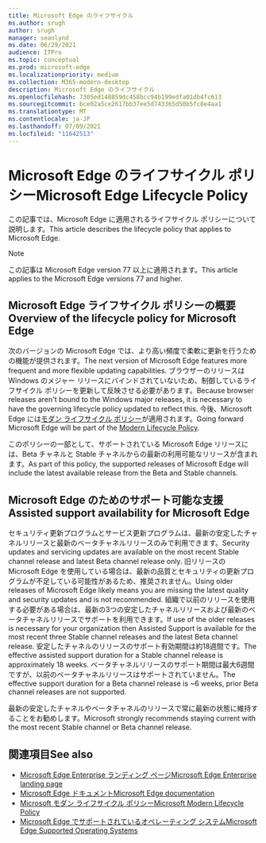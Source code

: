 ```yaml
---
title: Microsoft Edge のライフサイクル
ms.author: srugh
author: srugh
manager: seanlynd
ms.date: 06/29/2021
audience: ITPro
ms.topic: conceptual
ms.prod: microsoft-edge
ms.localizationpriority: medium
ms.collection: M365-modern-desktop
description: Microsoft Edge のライフサイクル
ms.openlocfilehash: 7305ed148859dc458bcc94b199edfa01db4fc613
ms.sourcegitcommit: bce02a5ce2617bb37ee5d743365d50b5fc8e4aa1
ms.translationtype: MT
ms.contentlocale: ja-JP
ms.lasthandoff: 07/09/2021
ms.locfileid: "11642513"
---
```

# <a name="microsoft-edge-lifecycle-policy"></a><span data-ttu-id="d3c0a-103">Microsoft Edge のライフサイクル ポリシー</span><span class="sxs-lookup"><span data-stu-id="d3c0a-103">Microsoft Edge Lifecycle Policy</span></span>

<span data-ttu-id="d3c0a-104">この記事では、Microsoft Edge に適用されるライフサイクル ポリシーについて説明します。</span><span class="sxs-lookup"><span data-stu-id="d3c0a-104">This article describes the lifecycle policy that applies to Microsoft Edge.</span></span>

> [!NOTE]
> <span data-ttu-id="d3c0a-105">この記事は Microsoft Edge version 77 以上に適用されます。</span><span class="sxs-lookup"><span data-stu-id="d3c0a-105">This article applies to the Microsoft Edge versions 77 and higher.</span></span>

## <a name="overview-of-the-lifecycle-policy-for-microsoft-edge"></a><span data-ttu-id="d3c0a-106">Microsoft Edge ライフサイクル ポリシーの概要</span><span class="sxs-lookup"><span data-stu-id="d3c0a-106">Overview of the lifecycle policy for Microsoft Edge</span></span>

<span data-ttu-id="d3c0a-107">次のバージョンの Microsoft Edge では、より高い頻度で柔軟に更新を行うための機能が提供されます。</span><span class="sxs-lookup"><span data-stu-id="d3c0a-107">The next version of Microsoft Edge features more frequent and more flexible updating capabilities.</span></span> <span data-ttu-id="d3c0a-108">ブラウザーのリリースは Windows のメジャー リリースにバインドされていないため、制御しているライフサイクル ポリシーを更新して反映させる必要があります。</span><span class="sxs-lookup"><span data-stu-id="d3c0a-108">Because browser releases aren't bound to the Windows major releases, it is necessary to have the governing lifecycle policy updated to reflect this.</span></span> <span data-ttu-id="d3c0a-109">今後、Microsoft Edge には[モダン ライフサイクル ポリシー](https://support.microsoft.com/help/30881/modern-lifecycle-policy)が適用されます。</span><span class="sxs-lookup"><span data-stu-id="d3c0a-109">Going forward Microsoft Edge will be part of the [Modern Lifecycle Policy](https://support.microsoft.com/help/30881/modern-lifecycle-policy).</span></span>

<span data-ttu-id="d3c0a-110">このポリシーの一部として、サポートされている Microsoft Edge リリースには、Beta チャネルと Stable チャネルからの最新の利用可能なリリースが含まれます。</span><span class="sxs-lookup"><span data-stu-id="d3c0a-110">As part of this policy, the supported releases of Microsoft Edge will include the latest available release from the Beta and Stable channels.</span></span>

## <a name="assisted-support-availability-for-microsoft-edge"></a><span data-ttu-id="d3c0a-111">Microsoft Edge のためのサポート可能な支援</span><span class="sxs-lookup"><span data-stu-id="d3c0a-111">Assisted support availability for Microsoft Edge</span></span>
<span data-ttu-id="d3c0a-112">セキュリティ更新プログラムとサービス更新プログラムは、最新の安定したチャネルリリースと最新のベータチャネルリリースのみで利用できます。</span><span class="sxs-lookup"><span data-stu-id="d3c0a-112">Security updates and servicing updates are available on the most recent Stable channel release and latest Beta channel release only.</span></span> <span data-ttu-id="d3c0a-113">旧リリースの Microsoft Edge を使用している場合は、最新の品質とセキュリティの更新プログラムが不足している可能性があるため、推奨されません。</span><span class="sxs-lookup"><span data-stu-id="d3c0a-113">Using older releases of Microsoft Edge likely means you are missing the latest quality and security updates and is not recommended.</span></span> <span data-ttu-id="d3c0a-114">組織で以前のリリースを使用する必要がある場合は、最新の3つの安定したチャネルリリースおよび最新のベータチャネルリリースでサポートを利用できます。</span><span class="sxs-lookup"><span data-stu-id="d3c0a-114">If use of the older releases is necessary for your organization then Assisted Support is available for the most recent three Stable channel releases and the latest Beta channel release.</span></span>  <span data-ttu-id="d3c0a-115">安定したチャネルのリリースのサポート有効期間は約18週間です。</span><span class="sxs-lookup"><span data-stu-id="d3c0a-115">The effective assisted support duration for a Stable channel release is approximately 18 weeks.</span></span> <span data-ttu-id="d3c0a-116">ベータチャネルリリースのサポート期間は最大6週間ですが、以前のベータチャネルリリースはサポートされていません。</span><span class="sxs-lookup"><span data-stu-id="d3c0a-116">The effective support duration for a Beta channel release is ~6 weeks, prior Beta channel releases are not supported.</span></span>

<span data-ttu-id="d3c0a-117">最新の安定したチャネルやベータチャネルのリリースで常に最新の状態に維持することをお勧めします。</span><span class="sxs-lookup"><span data-stu-id="d3c0a-117">Microsoft strongly recommends staying current with the most recent Stable channel or Beta channel release.</span></span>



## <a name="see-also"></a><span data-ttu-id="d3c0a-118">関連項目</span><span class="sxs-lookup"><span data-stu-id="d3c0a-118">See also</span></span>

- [<span data-ttu-id="d3c0a-119">Microsoft Edge Enterprise ランディング ページ</span><span class="sxs-lookup"><span data-stu-id="d3c0a-119">Microsoft Edge Enterprise landing page</span></span>](https://aka.ms/EdgeEnterprise)
- [<span data-ttu-id="d3c0a-120">Microsoft Edge ドキュメント</span><span class="sxs-lookup"><span data-stu-id="d3c0a-120">Microsoft Edge documentation</span></span>](./index.yml)
- [<span data-ttu-id="d3c0a-121">Microsoft モダン ライフサイクル ポリシー</span><span class="sxs-lookup"><span data-stu-id="d3c0a-121">Microsoft Modern Lifecycle Policy</span></span>](https://support.microsoft.com/help/30881/modern-lifecycle-policy)
- [<span data-ttu-id="d3c0a-122">Microsoft Edge でサポートされているオペレーティング システム</span><span class="sxs-lookup"><span data-stu-id="d3c0a-122">Microsoft Edge Supported Operating Systems</span></span>](./microsoft-edge-supported-operating-systems.md)